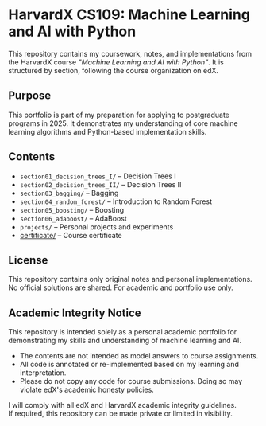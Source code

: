 # HarvardX CS109: Machine Learning and AI with Python

This repository contains my coursework, notes, and implementations from the HarvardX course *"Machine Learning and AI with Python"*. It is structured by section, following the course organization on edX.

## Purpose

This portfolio is part of my preparation for applying to postgraduate programs in 2025. It demonstrates my understanding of core machine learning algorithms and Python-based implementation skills.

## Contents

- `section01_decision_trees_I/` – Decision Trees I
- `section02_decision_trees_II/` – Decision Trees II
- `section03_bagging/` – Bagging
- `section04_random_forest/` – Introduction to Random Forest
- `section05_boosting/` – Boosting
- `section06_adaboost/` – AdaBoost
- `projects/` – Personal projects and experiments
- [certificate/](certificate/) – Course certificate

## License

This repository contains only original notes and personal implementations. No official solutions are shared. For academic and portfolio use only.

## Academic Integrity Notice

This repository is intended solely as a personal academic portfolio for demonstrating my skills and understanding of machine learning and AI.

- The contents are not intended as model answers to course assignments.
- All code is annotated or re-implemented based on my learning and interpretation.
- Please do not copy any code for course submissions. Doing so may violate edX's academic honesty policies.

I will comply with all edX and HarvardX academic integrity guidelines.  
If required, this repository can be made private or limited in visibility.
